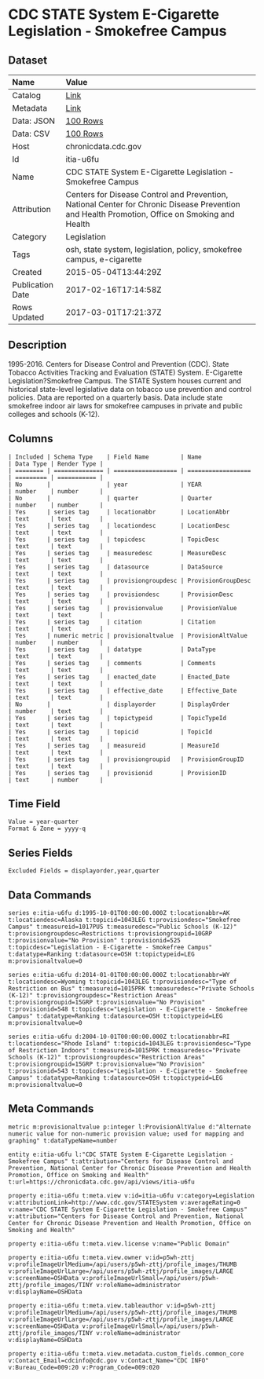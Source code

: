 # CDC STATE System E-Cigarette Legislation - Smokefree Campus

## Dataset

| Name | Value |
| :--- | :---- |
| Catalog | [Link](https://catalog.data.gov/dataset/cdc-state-system-e-cigarette-legislation-smokefree-campus) |
| Metadata | [Link](https://chronicdata.cdc.gov/api/views/itia-u6fu) |
| Data: JSON | [100 Rows](https://chronicdata.cdc.gov/api/views/itia-u6fu/rows.json?max_rows=100) |
| Data: CSV | [100 Rows](https://chronicdata.cdc.gov/api/views/itia-u6fu/rows.csv?max_rows=100) |
| Host | chronicdata.cdc.gov |
| Id | itia-u6fu |
| Name | CDC STATE System E-Cigarette Legislation - Smokefree Campus |
| Attribution | Centers for Disease Control and Prevention, National Center for Chronic Disease Prevention and Health Promotion, Office on Smoking and Health |
| Category | Legislation |
| Tags | osh, state system, legislation, policy, smokefree campus, e-cigarette |
| Created | 2015-05-04T13:44:29Z |
| Publication Date | 2017-02-16T17:14:58Z |
| Rows Updated | 2017-03-01T17:21:37Z |

## Description

1995-2016. Centers for Disease Control and Prevention (CDC). State Tobacco Activities Tracking and Evaluation (STATE) System.  E-Cigarette Legislation?Smokefree Campus. The STATE System houses current and historical state-level legislative data on tobacco use prevention and control policies. Data are reported on a quarterly basis. Data include state smokefree indoor air laws for smokefree campuses in private and public colleges and schools (K-12).

## Columns

```ls
| Included | Schema Type    | Field Name         | Name               | Data Type | Render Type |
| ======== | ============== | ================== | ================== | ========= | =========== |
| No       |                | year               | YEAR               | number    | number      |
| No       |                | quarter            | Quarter            | number    | number      |
| Yes      | series tag     | locationabbr       | LocationAbbr       | text      | text        |
| Yes      | series tag     | locationdesc       | LocationDesc       | text      | text        |
| Yes      | series tag     | topicdesc          | TopicDesc          | text      | text        |
| Yes      | series tag     | measuredesc        | MeasureDesc        | text      | text        |
| Yes      | series tag     | datasource         | DataSource         | text      | text        |
| Yes      | series tag     | provisiongroupdesc | ProvisionGroupDesc | text      | text        |
| Yes      | series tag     | provisiondesc      | ProvisionDesc      | text      | text        |
| Yes      | series tag     | provisionvalue     | ProvisionValue     | text      | text        |
| Yes      | series tag     | citation           | Citation           | text      | text        |
| Yes      | numeric metric | provisionaltvalue  | ProvisionAltValue  | number    | number      |
| Yes      | series tag     | datatype           | DataType           | text      | text        |
| Yes      | series tag     | comments           | Comments           | text      | text        |
| Yes      | series tag     | enacted_date       | Enacted_Date       | text      | text        |
| Yes      | series tag     | effective_date     | Effective_Date     | text      | text        |
| No       |                | displayorder       | DisplayOrder       | number    | text        |
| Yes      | series tag     | topictypeid        | TopicTypeId        | text      | text        |
| Yes      | series tag     | topicid            | TopicId            | text      | text        |
| Yes      | series tag     | measureid          | MeasureId          | text      | text        |
| Yes      | series tag     | provisiongroupid   | ProvisionGroupID   | text      | text        |
| Yes      | series tag     | provisionid        | ProvisionID        | text      | number      |
```

## Time Field

```ls
Value = year-quarter
Format & Zone = yyyy-q
```

## Series Fields

```ls
Excluded Fields = displayorder,year,quarter
```

## Data Commands

```ls
series e:itia-u6fu d:1995-10-01T00:00:00.000Z t:locationabbr=AK t:locationdesc=Alaska t:topicid=1043LEG t:provisiondesc="Smokefree Campus" t:measureid=1017PUS t:measuredesc="Public Schools (K-12)" t:provisiongroupdesc=Restrictions t:provisiongroupid=10GRP t:provisionvalue="No Provision" t:provisionid=525 t:topicdesc="Legislation - E-Cigarette - Smokefree Campus" t:datatype=Ranking t:datasource=OSH t:topictypeid=LEG m:provisionaltvalue=0

series e:itia-u6fu d:2014-01-01T00:00:00.000Z t:locationabbr=WY t:locationdesc=Wyoming t:topicid=1043LEG t:provisiondesc="Type of Restriction on Bus" t:measureid=1015PRK t:measuredesc="Private Schools (K-12)" t:provisiongroupdesc="Restriction Areas" t:provisiongroupid=15GRP t:provisionvalue="No Provision" t:provisionid=548 t:topicdesc="Legislation - E-Cigarette - Smokefree Campus" t:datatype=Ranking t:datasource=OSH t:topictypeid=LEG m:provisionaltvalue=0

series e:itia-u6fu d:2004-10-01T00:00:00.000Z t:locationabbr=RI t:locationdesc="Rhode Island" t:topicid=1043LEG t:provisiondesc="Type of Restriction Indoors" t:measureid=1015PRK t:measuredesc="Private Schools (K-12)" t:provisiongroupdesc="Restriction Areas" t:provisiongroupid=15GRP t:provisionvalue="No Provision" t:provisionid=543 t:topicdesc="Legislation - E-Cigarette - Smokefree Campus" t:datatype=Ranking t:datasource=OSH t:topictypeid=LEG m:provisionaltvalue=0
```

## Meta Commands

```ls
metric m:provisionaltvalue p:integer l:ProvisionAltValue d:"Alternate numeric value for non-numeric provision value; used for mapping and graphing" t:dataTypeName=number

entity e:itia-u6fu l:"CDC STATE System E-Cigarette Legislation - Smokefree Campus" t:attribution="Centers for Disease Control and Prevention, National Center for Chronic Disease Prevention and Health Promotion, Office on Smoking and Health" t:url=https://chronicdata.cdc.gov/api/views/itia-u6fu

property e:itia-u6fu t:meta.view v:id=itia-u6fu v:category=Legislation v:attributionLink=http://www.cdc.gov/STATESystem v:averageRating=0 v:name="CDC STATE System E-Cigarette Legislation - Smokefree Campus" v:attribution="Centers for Disease Control and Prevention, National Center for Chronic Disease Prevention and Health Promotion, Office on Smoking and Health"

property e:itia-u6fu t:meta.view.license v:name="Public Domain"

property e:itia-u6fu t:meta.view.owner v:id=p5wh-zttj v:profileImageUrlMedium=/api/users/p5wh-zttj/profile_images/THUMB v:profileImageUrlLarge=/api/users/p5wh-zttj/profile_images/LARGE v:screenName=OSHData v:profileImageUrlSmall=/api/users/p5wh-zttj/profile_images/TINY v:roleName=administrator v:displayName=OSHData

property e:itia-u6fu t:meta.view.tableauthor v:id=p5wh-zttj v:profileImageUrlMedium=/api/users/p5wh-zttj/profile_images/THUMB v:profileImageUrlLarge=/api/users/p5wh-zttj/profile_images/LARGE v:screenName=OSHData v:profileImageUrlSmall=/api/users/p5wh-zttj/profile_images/TINY v:roleName=administrator v:displayName=OSHData

property e:itia-u6fu t:meta.view.metadata.custom_fields.common_core v:Contact_Email=cdcinfo@cdc.gov v:Contact_Name="CDC INFO" v:Bureau_Code=009:20 v:Program_Code=009:020
```